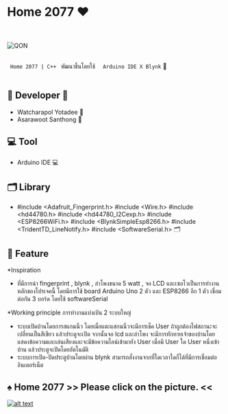 # Home 2077  ❤ 

<br><br> ![QON](https://github.com/WatcharapolxFa/Fingerprint_scanning_system/blob/master/%E0%B8%A3%E0%B8%B9%E0%B8%9B%E0%B9%82%E0%B8%9B%E0%B8%A3%E0%B9%80%E0%B8%88%E0%B8%81/intro.png) <br><br>

`  Home 2077 | C++  `   พัฒนาขึ้นโดยใช้   `  Arduino IDE X Blynk` 🦩 <br><br>

## 🦩 Developer 🦩

* Watcharapol Yotadee 🦩
* Asarawoot Santhong 🦩


## 💻 Tool 

* Arduino IDE 💻 

## 🗂 Library

* #include <Adafruit_Fingerprint.h>
  #include <Wire.h>
  #include <hd44780.h> 
  #include <hd44780_I2Cexp.h> 
  #include <ESP8266WiFi.h>
  #include <BlynkSimpleEsp8266.h>
  #include <TridentTD_LineNotify.h> 
  #include <SoftwareSerial.h> 🗂

## 👾 Feature

*Inspiration 
 - ที่มีการนำ fingerprint , blynk , ลำโพงขนาด 5 watt , จอ LCD และเซอโวเป็นการทำงานหลักของโปรเจคนี้ 
โดยมีการใช้ board Arduino Uno 2 ตัว และ  ESP8266 อีก 1 ตัว เชื่อมต่อกัน 3 บอร์ด โดยใช้ softwareSerial 
   
*Working principle
  การทำงานแบ่งเป้น 2 ระบบใหญ่
 - ระบบเปิดบ้านโดยการสแกนนิ้ว
    โดยเมื่อแตะแสกนนิ้วจะมีการเช็ค User ถ้าถูกต้องไฟสถานะจะเปลี่ยนเป็นสีเขียว แล้วประตูจะเปิด
    จากนั้นจอ lcd และลำโพง จะมีการทักทายเจ้าของบ้านโดยแสดงข้อความและเล่นเสียงและจะมีข้อความไลน์เข้ามายัง User 
    เมื่อมี User ใด  User หนึ่งเข้าบ้าน แล้วประตูจะปิดโดยอัตโนมัติ 
 - ระบบการเปิด-ปิดประตูบ้านโดยผ่าน blynk สามารถสั่งงานจากที่ใดเวลาใดก็ได้ที่มีการเชื่อมต่ออินเตอร์เน็ต

## ♠ Home 2077  >> Please click on the picture. <<

[![alt text](https://github.com/WatcharapolxFa/Fingerprint_scanning_system/blob/master/%E0%B8%A3%E0%B8%B9%E0%B8%9B%E0%B9%82%E0%B8%9B%E0%B8%A3%E0%B9%80%E0%B8%88%E0%B8%81/3in1.png?raw=true)](https://www.youtube.com/watch?v=aXzMEtPj1uk&fbclid=IwAR2dQJ0i6ndV6og_DMwQbiOsOOs5i4dHjhRkz1ndwUpmCC2CZRYcpNZZ96g)

<br> 

